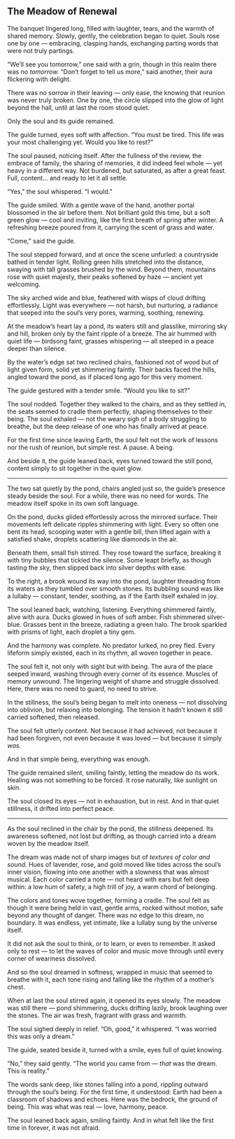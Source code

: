 ## The Meadow of Renewal

The banquet lingered long, filled with laughter, tears, and the warmth of shared memory. Slowly, gently, the celebration began to quiet. Souls rose one by one — embracing, clasping hands, exchanging parting words that were not truly partings.

“We’ll see you tomorrow,” one said with a grin, though in this realm there was no *tomorrow.*
“Don’t forget to tell us more,” said another, their aura flickering with delight.

There was no sorrow in their leaving — only ease, the knowing that reunion was never truly broken. One by one, the circle slipped into the glow of light beyond the hall, until at last the room stood quiet.

Only the soul and its guide remained.

The guide turned, eyes soft with affection. “You must be tired. This life was your most challenging yet. Would you like to rest?”

The soul paused, noticing itself. After the fullness of the review, the embrace of family, the sharing of memories, it did indeed feel whole — yet heavy in a different way. Not burdened, but saturated, as after a great feast. Full, content… and ready to let it all settle.

“Yes,” the soul whispered. “I would.”

The guide smiled. With a gentle wave of the hand, another portal blossomed in the air before them. Not brilliant gold this time, but a soft green glow — cool and inviting, like the first breath of spring after winter. A refreshing breeze poured from it, carrying the scent of grass and water.

“Come,” said the guide.

The soul stepped forward, and at once the scene unfurled: a countryside bathed in tender light. Rolling green hills stretched into the distance, swaying with tall grasses brushed by the wind. Beyond them, mountains rose with quiet majesty, their peaks softened by haze — ancient yet welcoming.

The sky arched wide and blue, feathered with wisps of cloud drifting effortlessly. Light was everywhere — not harsh, but nurturing, a radiance that seeped into the soul’s very pores, warming, soothing, renewing.

At the meadow’s heart lay a pond, its waters still and glasslike, mirroring sky and hill, broken only by the faint ripple of a breeze. The air hummed with quiet life — birdsong faint, grasses whispering — all steeped in a peace deeper than silence.

By the water’s edge sat two reclined chairs, fashioned not of wood but of light given form, solid yet shimmering faintly. Their backs faced the hills, angled toward the pond, as if placed long ago for this very moment.

The guide gestured with a tender smile. “Would you like to sit?”

The soul nodded. Together they walked to the chairs, and as they settled in, the seats seemed to cradle them perfectly, shaping themselves to their being. The soul exhaled — not the weary sigh of a body struggling to breathe, but the deep release of one who has finally arrived at peace.

For the first time since leaving Earth, the soul felt not the work of lessons nor the rush of reunion, but simple rest. A pause. A being.

And beside it, the guide leaned back, eyes turned toward the still pond, content simply to sit together in the quiet glow.

---

The two sat quietly by the pond, chairs angled just so, the guide’s presence steady beside the soul. For a while, there was no need for words. The meadow itself spoke in its own soft language.

On the pond, ducks glided effortlessly across the mirrored surface. Their movements left delicate ripples shimmering with light. Every so often one bent its head, scooping water with a gentle bill, then lifted again with a satisfied shake, droplets scattering like diamonds in the air.

Beneath them, small fish stirred. They rose toward the surface, breaking it with tiny bubbles that tickled the silence. Some leapt briefly, as though tasting the sky, then slipped back into silver depths with ease.

To the right, a brook wound its way into the pond, laughter threading from its waters as they tumbled over smooth stones. Its bubbling sound was like a lullaby — constant, tender, soothing, as if the Earth itself exhaled in joy.

The soul leaned back, watching, listening. Everything shimmered faintly, alive with aura. Ducks glowed in hues of soft amber. Fish shimmered silver-blue. Grasses bent in the breeze, radiating a green halo. The brook sparkled with prisms of light, each droplet a tiny gem.

And the harmony was complete. No predator lurked, no prey fled. Every lifeform simply existed, each in its rhythm, all woven together in peace.

The soul felt it, not only with sight but with being. The aura of the place seeped inward, washing through every corner of its essence. Muscles of memory unwound. The lingering weight of shame and struggle dissolved. Here, there was no need to guard, no need to strive.

In the stillness, the soul’s being began to melt into oneness — not dissolving into oblivion, but relaxing into belonging. The tension it hadn’t known it still carried softened, then released.

The soul felt utterly content. Not because it had achieved, not because it had been forgiven, not even because it was loved — but because it simply *was.*

And in that simple being, everything was enough.

The guide remained silent, smiling faintly, letting the meadow do its work. Healing was not something to be forced. It rose naturally, like sunlight on skin.

The soul closed its eyes — not in exhaustion, but in rest. And in that quiet stillness, it drifted into perfect peace.

---

As the soul reclined in the chair by the pond, the stillness deepened. Its awareness softened, not lost but drifting, as though carried into a dream woven by the meadow itself.

The dream was made not of sharp images but of *textures of color and sound.* Hues of lavender, rose, and gold moved like tides across the soul’s inner vision, flowing into one another with a slowness that was almost musical. Each color carried a note — not heard with ears but felt deep within: a low hum of safety, a high trill of joy, a warm chord of belonging.

The colors and tones wove together, forming a cradle. The soul felt as though it were being held in vast, gentle arms, rocked without motion, safe beyond any thought of danger. There was no edge to this dream, no boundary. It was endless, yet intimate, like a lullaby sung by the universe itself.

It did not ask the soul to think, or to learn, or even to remember. It asked only to rest — to let the waves of color and music move through until every corner of weariness dissolved.

And so the soul dreamed in softness, wrapped in music that seemed to breathe with it, each tone rising and falling like the rhythm of a mother’s chest.

When at last the soul stirred again, it opened its eyes slowly. The meadow was still there — pond shimmering, ducks drifting lazily, brook laughing over the stones. The air was fresh, fragrant with grass and warmth.

The soul sighed deeply in relief. “Oh, good,” it whispered. “I was worried this was only a dream.”

The guide, seated beside it, turned with a smile, eyes full of quiet knowing.

“No,” they said gently. “The world you came from — *that* was the dream. This is reality.”

The words sank deep, like stones falling into a pond, rippling outward through the soul’s being. For the first time, it understood: Earth had been a classroom of shadows and echoes. Here was the bedrock, the ground of being. This was what was real — love, harmony, peace.

The soul leaned back again, smiling faintly. And in what felt like the first time in forever, it was not afraid.
